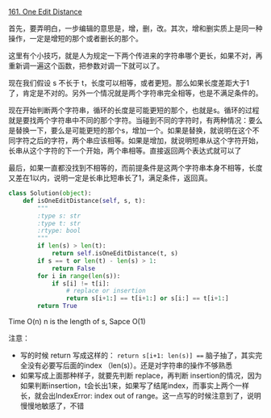 [161. One Edit Distance](https://leetcode.com/problems/one-edit-distance/)

首先，要弄明白，一步编辑的意思是，增，删，改。其次，增和删实质上是同一种操作，一定是增短的那个或者删长的那个。

这里有个小技巧，就是人为规定一下两个传进来的字符串哪个更长，如果不对，再重新调一遍这个函数，把参数对调一下就可以了。

现在我们假设 s 不长于 t，长度可以相等，或者更短。那么如果长度差距大于1了，肯定是不对的。另外一个情况就是两个字符串完全相等，也是不满足条件的。

现在开始判断两个字符串，循环的长度是可能更短的那个，也就是s。循环的过程就是要找两个字符串中不同的那个字符。当碰到不同的字符时，有两种情况：要么是替换一下，要么是可能更短的那个s，增加一个。如果是替换，就说明在这个不同字符之后的字符，两个串应该相等。如果是增加，就说明短串从这个字符开始，长串从这个字符的下一个开始，两个串相等。直接返回两个表达式就可以了

最后，如果一直都没找到不相等的，而前提条件是这两个字符串本身不相等，长度又差在1以内，说明一定是长串比短串长了1，满足条件，返回真。

```python
class Solution(object):
    def isOneEditDistance(self, s, t):
        """
        :type s: str
        :type t: str
        :rtype: bool
        """
        if len(s) > len(t):
            return self.isOneEditDistance(t, s)
        if s == t or len(t) - len(s) > 1:
            return False
        for i in range(len(s)):
            if s[i] != t[i]:
                # replace or insertion
                return s[i+1:] == t[i+1:] or s[i:] == t[i+1:]
        return True
```



Time O(n) n is the length of s, Sapce O(1)

注意：

- 写的时候 return 写成这样的： `return s[i+1: len(s)] ==` 脑子抽了，其实完全没有必要写后面的index （len(s)）。还是对字符串的操作不够熟悉
- 如果写成上面那种样子，就要先判断 replace，再判断 insertion的情况，因为如果判断insertion，t会长出1来，如果写了结尾index，而事实上两个一样长，就会出IndexError: index out of range。这一点写的时候注意到了，说明慢慢地敏感了，不错